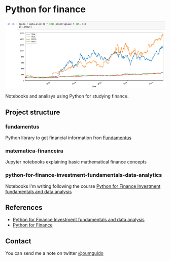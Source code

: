 # Python for finance

![Python for Finance cover](capa.png)

Notebooks and analisys using Python for studying finance.

## Project structure

### fundamentus
Python library to get financial information fron [Fundamentus](http://www.fundamentus.com.br/)
### matematica-financeira
Jupyter notebooks explaining basic mathematical finance concepts

### python-for-finance-investment-fundamentals-data-analytics
Notebooks I'm writing following the course [Python for Finance Investment fundamentals and data analysis](https://www.udemy.com/python-for-finance-investment-fundamentals-data-analytics/)

## References

- [Python for Finance Investment fundamentals and data analysis](https://www.udemy.com/python-for-finance-investment-fundamentals-data-analytics/)
- [Python for Finance](http://www.guidopercu.com.br/blog/python-for-finance/)

## Contact

You can send me a note on twitter [@oumguido](http://www.twitter.com/oumguido)
